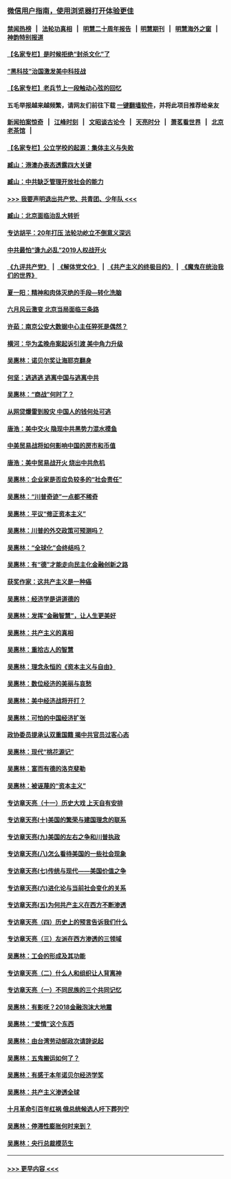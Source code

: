 ### [微信用户指南，使用浏览器打开体验更佳](https://github.com/gfw-breaker/banned-news1/blob/master/indexes/wechat-guide.md?t=0)
#### [禁闻热榜](热点新闻.md?t=0)  &nbsp;&nbsp;|&nbsp;&nbsp; [法轮功真相](https://github.com/gfw-breaker/truth/blob/master/README.md?t=0) &nbsp;&nbsp;|&nbsp;&nbsp; [明慧二十周年报告](https://github.com/gfw-breaker/mh-reports/blob/master/README.md?t=0) &nbsp;&nbsp;|&nbsp;&nbsp;[明慧期刊](https://github.com/gfw-breaker/mh-qikan) &nbsp;&nbsp;|&nbsp;&nbsp; [明慧海外之窗](https://github.com/gfw-breaker/mh-news/blob/master/README.md?t=0) &nbsp;&nbsp;|&nbsp;&nbsp; [神韵特别报道](https://github.com/gfw-breaker/mh-news/blob/master/shenyun.md?t=0)
#### [【名家专栏】是时候拒绝“封杀文化”了](../pages/nsc423/n11814093.md?t=02172133) 
#### [“黑科技”治国激发美中科技战](../pages/nsc423/n11638056.md?t=02172133) 
#### [【名家专栏】老兵节上一段触动心弦的回忆](../pages/nsc423/n11646016.md?t=02172133) 
#### 五毛举报越来越频繁，请网友们前往下载 [一键翻墙软件](https://github.com/gfw-breaker/ssr-accounts)，并将此项目推荐给亲友
#### [新闻拍案惊奇](https://github.com/gfw-breaker/banned-news1/blob/master/pages/link4.md) &nbsp;&nbsp;|&nbsp;&nbsp; [江峰时刻](https://github.com/gfw-breaker/banned-news1/blob/master/pages/link4.md) &nbsp;&nbsp;|&nbsp;&nbsp; [文昭谈古论今](https://github.com/gfw-breaker/banned-news1/blob/master/pages/link4.md) &nbsp;&nbsp;|&nbsp;&nbsp; [天亮时分](https://github.com/gfw-breaker/banned-news1/blob/master/pages/link4.md) &nbsp;&nbsp;|&nbsp;&nbsp; [萧茗看世界](https://github.com/gfw-breaker/banned-news1/blob/master/pages/link4.md) &nbsp;&nbsp;|&nbsp;&nbsp; [北京老茶馆](https://github.com/gfw-breaker/banned-news1/blob/master/pages/link4.md) &nbsp;&nbsp;|&nbsp;&nbsp; 
#### [【名家专栏】公立学校的起源：集体主义与失败](../pages/nsc423/n11601833.md?t=02172133) 
#### [臧山：港澳办表态透露四大关键](../pages/nsc423/n11421628.md?t=02172133) 
#### [臧山：中共缺乏管理开放社会的能力](../pages/nsc423/n11407457.md?t=02172133) 
#### [>>> 我要声明退出共产党、共青团、少年队 <<<](https://github.com/begood0513/goodnews/blob/master/quit/letter.md) 
#### [臧山：北京面临治乱大转折](../pages/nsc423/n11406895.md?t=02172133) 
#### [专访胡平：20年打压 法轮功屹立不倒意义深远](../pages/nsc423/n11398800.md?t=02172133) 
#### [中共最怕“逢九必乱”2019人权战开火](../pages/nsc423/n11385248.md?t=02172133) 
#### [《九评共产党》](https://github.com/begood0513/9ping.md/blob/master/README.md) &nbsp;|&nbsp; [《解体党文化》](../../../../jtdwh.md/blob/master/README.md)  &nbsp;|&nbsp; [《共产主义的终极目的》](../../../../gczydzjmd.md/blob/master/README.md) &nbsp;|&nbsp; [《魔鬼在统治我们的世界》](../../../../mgztzwmdsj.md/blob/master/README.md) 
#### [夏一阳：精神和肉体灭绝的手段—转化洗脑](../pages/nsc423/n11368250.md?t=02172133) 
#### [六月风云激变 北京当局面临三条路](../pages/nsc423/n11313668.md?t=02172133) 
#### [许茹：南京公安大数据中心主任猝死是偶然？](../pages/nsc423/n11064744.md?t=02172133) 
#### [横河：华为孟晚舟案起诉引渡 美中角力升级](../pages/nsc423/n11027230.md?t=02172133) 
#### [吴惠林：诺贝尔奖让海耶克翻身](../pages/nsc423/n10890049.md?t=02172133) 
#### [何坚：逃逃逃 逃离中国与逃离中共](../pages/nsc423/n10592891.md?t=02172133) 
#### [吴惠林：“商战”何时了？](../pages/nsc423/n10573558.md?t=02172133) 
#### [从网贷爆雷到股灾 中国人的钱何处可逃](../pages/nsc423/n10572800.md?t=02172133) 
#### [唐浩：美中交火 隐现中共黑势力混水摸鱼](../pages/nsc423/n10544040.md?t=02172133) 
#### [中美贸易战将如何影响中国的房市和币值](../pages/nsc423/n10543697.md?t=02172133) 
#### [唐浩：美中贸易战开火 烧出中共危机](../pages/nsc423/n10540126.md?t=02172133) 
#### [吴惠林：企业家是否应负较多的“社会责任”](../pages/nsc423/n10535022.md?t=02172133) 
#### [吴惠林：“川普奇迹”一点都不稀奇](../pages/nsc423/n10512808.md?t=02172133) 
#### [吴惠林：平议“修正资本主义”](../pages/nsc423/n10495724.md?t=02172133) 
#### [吴惠林：川普的外交政策可预测吗？](../pages/nsc423/n10462387.md?t=02172133) 
#### [吴惠林：“全球化”会终结吗？](../pages/nsc423/n10452838.md?t=02172133) 
#### [吴惠林：有“德”才能走向民主化金融创新之路](../pages/nsc423/n10432292.md?t=02172133) 
#### [获奖作家：这共产主义是一种癌](../pages/nsc423/n10431541.md?t=02172133) 
#### [吴惠林：经济学是讲道德的](../pages/nsc423/n10398014.md?t=02172133) 
#### [吴惠林：发挥“金融智慧”，让人生更美好](../pages/nsc423/n10375019.md?t=02172133) 
#### [吴惠林：共产主义的真相](../pages/nsc423/n10351394.md?t=02172133) 
#### [吴惠林：重拾古人的智慧](../pages/nsc423/n10337691.md?t=02172133) 
#### [吴惠林：理念永恒的《资本主义与自由》](../pages/nsc423/n10316274.md?t=02172133) 
#### [吴惠林：数位经济的美丽与哀愁](../pages/nsc423/n10292946.md?t=02172133) 
#### [吴惠林：美中经济战将开打？](../pages/nsc423/n10258825.md?t=02172133) 
#### [吴惠林：可怕的中国经济扩张](../pages/nsc423/n10219147.md?t=02172133) 
#### [政协委员提承认双重国籍 揭中共官员过客心态](../pages/nsc423/n10208809.md?t=02172133) 
#### [吴惠林：现代“桃花源记”](../pages/nsc423/n10185234.md?t=02172133) 
#### [吴惠林：富而有德的洛克斐勒](../pages/nsc423/n10142264.md?t=02172133) 
#### [吴惠林：被诬蔑的“资本主义”](../pages/nsc423/n10124816.md?t=02172133) 
#### [专访章天亮（十一）历史大戏 上天自有安排](../pages/nsc423/n10094905.md?t=02172133) 
#### [专访章天亮(十)美国的繁荣与建国理念的联系](../pages/nsc423/n10094899.md?t=02172133) 
#### [专访章天亮(九)美国的左右之争和川普执政](../pages/nsc423/n10094889.md?t=02172133) 
#### [专访章天亮(八)怎么看待美国的一些社会现象](../pages/nsc423/n10094857.md?t=02172133) 
#### [专访章天亮(七)传统与现代——美国价值之争](../pages/nsc423/n10093140.md?t=02172133) 
#### [专访章天亮(六)进化论与当前社会变化的关系](../pages/nsc423/n10092036.md?t=02172133) 
#### [专访章天亮(五)为何共产主义在西方不断渗透](../pages/nsc423/n10083620.md?t=02172133) 
#### [专访章天亮（四）历史上的预言告诉我们什么](../pages/nsc423/n10083606.md?t=02172133) 
#### [专访章天亮（三）左派在西方渗透的三领域](../pages/nsc423/n10081115.md?t=02172133) 
#### [吴惠林：工会的形成及其功能](../pages/nsc423/n10080633.md?t=02172133) 
#### [专访章天亮（二）什么人和组织让人背离神](../pages/nsc423/n10076637.md?t=02172133) 
#### [专访章天亮（一）不同民族的三个共同记忆](../pages/nsc423/n10074188.md?t=02172133) 
#### [吴惠林：有影呒？2018金融泡沫大地震](../pages/nsc423/n10040534.md?t=02172133) 
#### [吴惠林：“爱情”这个东西](../pages/nsc423/n10019423.md?t=02172133) 
#### [吴惠林：由台湾劳动部政次请辞说起](../pages/nsc423/n9979679.md?t=02172133) 
#### [吴惠林：五鬼搬运如何了？](../pages/nsc423/n9925338.md?t=02172133) 
#### [吴惠林：有感于本年诺贝尔经济学奖](../pages/nsc423/n9871883.md?t=02172133) 
#### [吴惠林：共产主义渗透全球](../pages/nsc423/n9812748.md?t=02172133) 
#### [十月革命引百年红祸 俄总统候选人吁下葬列宁](../pages/nsc423/n9810182.md?t=02172133) 
#### [吴惠林：停滞性膨胀何时来到？](../pages/nsc423/n9764136.md?t=02172133) 
#### [吴惠林：央行总裁模范生](../pages/nsc423/n9728134.md?t=02172133) 

----
#### [ >>> 更早内容 <<< ](../indexes/nsc423-earlier.md)

